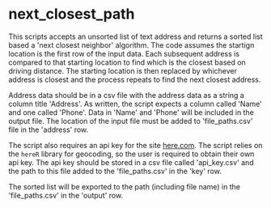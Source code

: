 # next_closest_path
This scripts accepts an unsorted list of text address and returns a sorted list based a 'next closest neighbor' algorithm. The code assumes
the startign location is the first row of the input data. Each subsequent address is compared to that starting location to find which is the 
closest based on driving distance. The starting location is then replaced by whichever address is closest and the process repeats to find the 
next closest address.  

Address data should be in a csv file with the address data as a string a column title 'Address'. As written, the script expects a column 
called 'Name' and one called 'Phone'. Data in 'Name' and 'Phone' will be included in the output file. The location of the input file must
be added to 'file_paths.csv' file in the 'address' row. 

The script also requires an api key for the site [here.com](https://developer.here.com/). The script relies on the `hereR` library for geocoding,
so the user is required to obtain their own api key. The api key should be stored in a csv file called 'api_key.csv' and the path to this file 
added to the 'file_paths.csv' in the 'key' row. 

The sorted list will be exported to the path (including file name) in the 'file_paths.csv' in the 'output' row. 